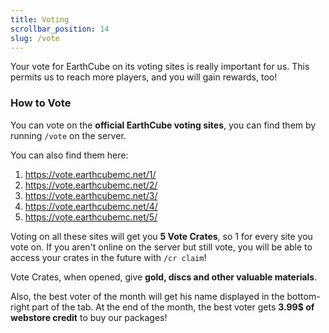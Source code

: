 ```yaml
---
title: Voting
scrollbar_position: 14
slug: /vote
---
```


Your vote for EarthCube on its voting sites is really important for us. This permits us to reach more players, and you will gain rewards, too!

### How to Vote

You can vote on the **official EarthCube voting sites**, you can find them by running `/vote` on the server.

You can also find them here:
1. https://vote.earthcubemc.net/1/
2. https://vote.earthcubemc.net/2/
3. https://vote.earthcubemc.net/3/
4. https://vote.earthcubemc.net/4/
5. https://vote.earthcubemc.net/5/

Voting on all these sites will get you **5 Vote Crates**, so 1 for every site you vote on. If you aren't online on the server but still vote, you will be able to access your crates in the future with `/cr claim`!

Vote Crates, when opened, give **gold, discs and other valuable materials**.

Also, the best voter of the month will get his name displayed in the bottom-right part of the tab. At the end of the month, the best voter gets **3.99$ of webstore credit** to buy our packages!